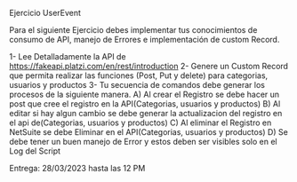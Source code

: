 Ejercicio UserEvent

Para el siguiente Ejercicio debes implementar tus conocimientos de consumo de API, manejo de Errores e implementación de custom Record.

1- Lee Detalladamente la API de https://fakeapi.platzi.com/en/rest/introduction
2- Genere un Custom Record que permita realizar las funciones (Post, Put y delete) para categorias, usuarios y productos
3- Tu secuencia de comandos debe generar los procesos de la siguiente manera.
    A) Al crear el Registro se debe hacer un post que cree el registro en la API(Categorias, usuarios y productos)
    B) Al editar si hay algun cambio se debe generar la actualizacion del registro en el api de(Categorias, usuarios y productos)
    C) Al eliminar el Registro en NetSuite se debe Eliminar en el API(Categorias, usuarios y productos)
    D) Se debe tener un buen manejo de Error y estos deben ser visibles solo en el Log del Script

Entrega: 28/03/2023 hasta las 12 PM